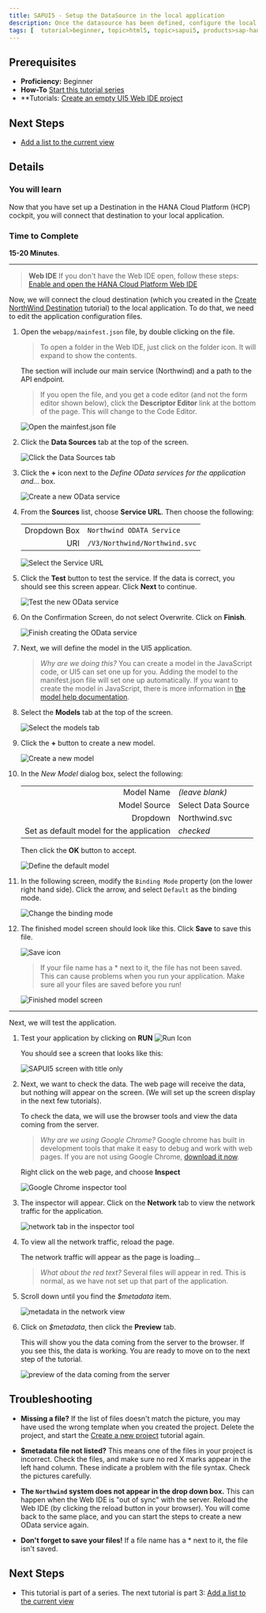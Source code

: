```yaml
---
title: SAPUI5 - Setup the DataSource in the local application
description: Once the datasource has been defined, configure the local application to use the data.
tags: [  tutorial>beginner, topic>html5, topic>sapui5, products>sap-hana-cloud-platform ]
---
```

## Prerequisites  
 - **Proficiency:** Beginner 
 - **How-To** [Start this tutorial series](https://go.sap.com/developer/tutorials/sapui5-webide-open-webide.html)
 - **Tutorials: [Create an empty UI5 Web IDE project](https://go.sap.com/developer/tutorials/sapui5-webide-create-project.html)

## Next Steps
 - [Add a list to the current view](https://go.sap.com/developer/tutorials/sapui5-webide-add-list.html)

## Details
### You will learn  
Now that you have set up a Destination in the HANA Cloud Platform (HCP) cockpit, you will connect that destination to your local application.  

### Time to Complete
**15-20 Minutes**.

---
>  **Web IDE** If you don't have the Web IDE open, follow these steps: [Enable and open the HANA Cloud Platform Web IDE](https://go.sap.com/developer/tutorials/sapui5-webide-open-webide.html)


Now, we will connect the cloud destination (which you created in the [Create NorthWind Destination](https://go.sap.com/developer/tutorials/hcp-create-destination.html) tutorial) to the local application.  To do that, we need to edit the application configuration files.

1.  Open the `webapp/mainfest.json` file, by double clicking on the file.

    > To open a folder in the Web IDE, just click on the folder icon.  It will expand to show the contents.
    
    
    The section will include our main service (Northwind) and a path to the API endpoint.

    > If you open the file, and you get a code editor (and not the form editor shown below), click the **Descriptor Editor** link at the bottom of the page.  This will change to the Code Editor.
    
    ![Open the mainfest.json file](1.png)
    
2.  Click the **Data Sources** tab at the top of the screen.

    ![Click the Data Sources tab](2.png)

3.  Click the **+** icon next to the *Define OData services for the application and...* box.
    
    ![Create a new OData service](3.png)

4.  From the **Sources** list, choose **Service URL**.  Then choose the following:

    |              |                                    |
    | ------------:| ---------------------------------- |
    | Dropdown Box | `Northwind ODATA Service`          |
    | URI          | `/V3/Northwind/Northwind.svc`      |

    ![Select the Service URL](4.png)
    
5.  Click the **Test** button to test the service.  If the data is correct, you should see this screen appear.  Click **Next** to continue.

    ![Test the new OData service](4b.png)

6.  On the Confirmation Screen, do not select Overwrite.  Click on **Finish**.

    ![Finish creating the OData service](4c.png)

7.  Next, we will define the model in the UI5 application.
    > *Why are we doing this?*  You can create a model in the JavaScript code, or UI5 can set one up for you.  Adding the model to the manifest.json file will set one up automatically.  If you want to create the model in JavaScript, there is more information in [the model help documentation](https://sapui5.netweaver.ondemand.com/docs/guide/5278bfd38f3940b192df0e39f2fb33b3.html).

8.  Select the **Models** tab at the top of the screen.

    ![Select the models tab](5.png)

9.  Click the **+** button to create a new model.

    ![Create a new model](6.png)

10. In the *New Model* dialog box, select the following:

    |    |    |
    |---:|--- |
    | Model Name                                | *(leave blank)*       |
    | Model Source                              | Select Data Source    |
    | Dropdown                                  | Northwind.svc         |
    | Set as default model for the application  | *checked*             |
        
    Then click the **OK** button to accept.
    
    ![Define the default model](7.png)
    

10. In the following screen, modify the `Binding Mode` property (on the lower right hand side).  Click the arrow, and select `Default` as the binding mode.

    ![Change the binding mode](7b.png)

11. The finished model screen should look like this.  Click **Save** to save this file.

    ![Save icon](save-icon.png)

    > If your file name has a * next to it, the file has not been saved.  This can cause problems when you run your application.  Make sure all your files are saved before you run!
    
    ![Finished model screen](8.png)
    
----
Next, we will test the application.  

1.  Test your application by clicking on **RUN**     ![Run Icon](run-icon.png)

    You should see a screen that looks like this:
    
    ![SAPUI5 screen with title only](test-1.png)
    
2.  Next, we want to check the data.  The web page will receive the data, but nothing will appear on the screen.  (We will set up the screen display in the next few tutorials).  

	To check the data, we will use the browser tools and view the data coming from the server.
	> *Why are we using Google Chrome?*  Google chrome has built in development tools that make it easy to debug and work with web pages.  If you are not using Google Chrome, [download it now](https://www.google.com/chrome/browser/desktop/).
	
	Right click on the web page, and choose **Inspect**

    ![Google Chrome inspector tool](test-2.png)
    
3.  The inspector will appear.  Click on the **Network** tab to view the network traffic for the application.

    ![network tab in the inspector tool](test-3.png)
    
4.  To view all the network traffic, reload the page.  

    The network traffic will appear as the page is loading...
    >*What about the red text?* Several files will appear in red.  This is normal, as we have not set up that part of the application. 
    
5.  Scroll down until you find the *$metadata* item.  

    ![metadata in the network view](test-5.png)
    
6.  Click on *$metadata*, then click the **Preview** tab.

    This will show you the data coming from the server to the browser.  If you see this, the data is working.  You are ready to move on to the next step of the tutorial.

    ![preview of the data coming from the server](test-6.png)
    

## Troubleshooting
 - **Missing a file?**  If the list of files doesn't match the picture, you may have used the wrong template when you created the project.  Delete the project, and start the [Create a new project](https://go.sap.com/developer/tutorials/sapui5-webide-create-project.html) tutorial again.

 - **$metadata file not listed?**  This means one of the files in your project is incorrect.  Check the files, and make sure no red X marks appear in the left hand column.  These indicate a problem with the file syntax.  Check the pictures carefully. 
 
 - **The `Northwind` system does not appear in the drop down box.**  This can happen when the Web IDE is "out of sync" with the server.  Reload the Web IDE (by clicking the reload button in your browser).  You will come back to the same place, and you can start the steps to create a new OData service again.
 
 - **Don't forget to save your files!**  If a file name has a * next to it, the file isn't saved.  


## Next Steps
 - This tutorial is part of a series.  The next tutorial is part 3: [Add a list to the current view](https://go.sap.com/developer/tutorials/sapui5-webide-add-list.html)
